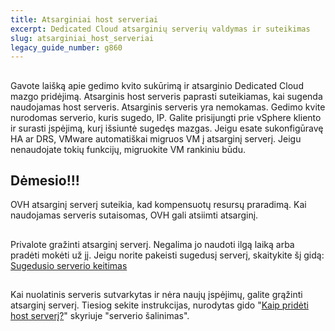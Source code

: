 ```yaml
---
title: Atsarginiai host serveriai
excerpt: Dedicated Cloud atsarginių serverių valdymas ir suteikimas
slug: atsarginiai_host_serveriai
legacy_guide_number: g860
---
```



## 
Gavote laišką apie gedimo kvito sukūrimą ir atsarginio Dedicated Cloud mazgo pridėjimą. Atsarginis host serveris paprasti suteikiamas, kai sugenda naudojamas host serveris. Atsarginis serveris yra nemokamas. Gedimo kvite nurodomas serverio, kuris sugedo, IP. Galite prisijungti prie vSphere kliento ir surasti įspėjimą, kurį išsiuntė sugedęs mazgas. Jeigu esate sukonfigūravę HA ar DRS, VMware automatiškai migruos VM į atsarginį serverį. Jeigu nenaudojate tokių funkcijų, migruokite VM rankiniu būdu.


## 

## Dėmesio!!!
OVH atsarginį serverį suteikia, kad kompensuotų resursų praradimą. Kai naudojamas serveris sutaisomas, OVH gali atsiimti atsarginį.


## 
Privalote gražinti atsarginį serverį. Negalima jo naudoti ilgą laiką arba pradėti mokėti už jį. Jeigu norite pakeisti sugedusį serverį, skaitykite šį gidą:
[Sugedusio serverio keitimas]({legacy}861)


## 
Kai nuolatinis serveris sutvarkytas ir nėra naujų įspėjimų, galite grąžinti atsarginį serverį. Tiesiog sekite instrukcijas, nurodytas gido "[Kaip pridėti host serverį?]({legacy}605)" skyriuje "serverio šalinimas".

